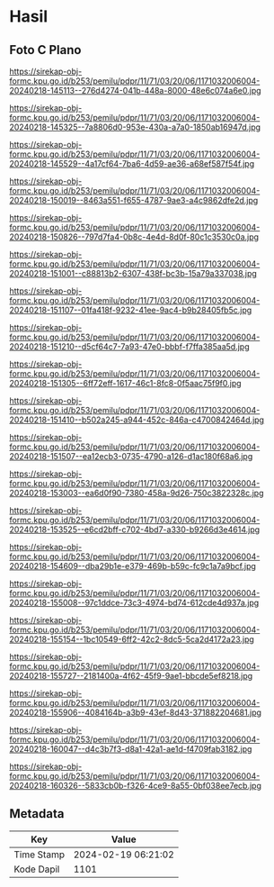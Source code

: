# Hasil

## Foto C Plano

https://sirekap-obj-formc.kpu.go.id/b253/pemilu/pdpr/11/71/03/20/06/1171032006004-20240218-145113--276d4274-041b-448a-8000-48e6c074a6e0.jpg

https://sirekap-obj-formc.kpu.go.id/b253/pemilu/pdpr/11/71/03/20/06/1171032006004-20240218-145325--7a8806d0-953e-430a-a7a0-1850ab16947d.jpg

https://sirekap-obj-formc.kpu.go.id/b253/pemilu/pdpr/11/71/03/20/06/1171032006004-20240218-145529--4a17cf64-7ba6-4d59-ae36-a68ef587f54f.jpg

https://sirekap-obj-formc.kpu.go.id/b253/pemilu/pdpr/11/71/03/20/06/1171032006004-20240218-150019--8463a551-f655-4787-9ae3-a4c9862dfe2d.jpg

https://sirekap-obj-formc.kpu.go.id/b253/pemilu/pdpr/11/71/03/20/06/1171032006004-20240218-150826--797d7fa4-0b8c-4e4d-8d0f-80c1c3530c0a.jpg

https://sirekap-obj-formc.kpu.go.id/b253/pemilu/pdpr/11/71/03/20/06/1171032006004-20240218-151001--c88813b2-6307-438f-bc3b-15a79a337038.jpg

https://sirekap-obj-formc.kpu.go.id/b253/pemilu/pdpr/11/71/03/20/06/1171032006004-20240218-151107--01fa418f-9232-41ee-9ac4-b9b28405fb5c.jpg

https://sirekap-obj-formc.kpu.go.id/b253/pemilu/pdpr/11/71/03/20/06/1171032006004-20240218-151210--d5cf64c7-7a93-47e0-bbbf-f7ffa385aa5d.jpg

https://sirekap-obj-formc.kpu.go.id/b253/pemilu/pdpr/11/71/03/20/06/1171032006004-20240218-151305--6ff72eff-1617-46c1-8fc8-0f5aac75f9f0.jpg

https://sirekap-obj-formc.kpu.go.id/b253/pemilu/pdpr/11/71/03/20/06/1171032006004-20240218-151410--b502a245-a944-452c-846a-c4700842464d.jpg

https://sirekap-obj-formc.kpu.go.id/b253/pemilu/pdpr/11/71/03/20/06/1171032006004-20240218-151507--ea12ecb3-0735-4790-a126-d1ac180f68a6.jpg

https://sirekap-obj-formc.kpu.go.id/b253/pemilu/pdpr/11/71/03/20/06/1171032006004-20240218-153003--ea6d0f90-7380-458a-9d26-750c3822328c.jpg

https://sirekap-obj-formc.kpu.go.id/b253/pemilu/pdpr/11/71/03/20/06/1171032006004-20240218-153525--e6cd2bff-c702-4bd7-a330-b9266d3e4614.jpg

https://sirekap-obj-formc.kpu.go.id/b253/pemilu/pdpr/11/71/03/20/06/1171032006004-20240218-154609--dba29b1e-e379-469b-b59c-fc9c1a7a9bcf.jpg

https://sirekap-obj-formc.kpu.go.id/b253/pemilu/pdpr/11/71/03/20/06/1171032006004-20240218-155008--97c1ddce-73c3-4974-bd74-612cde4d937a.jpg

https://sirekap-obj-formc.kpu.go.id/b253/pemilu/pdpr/11/71/03/20/06/1171032006004-20240218-155154--1bc10549-6ff2-42c2-8dc5-5ca2d4172a23.jpg

https://sirekap-obj-formc.kpu.go.id/b253/pemilu/pdpr/11/71/03/20/06/1171032006004-20240218-155727--2181400a-4f62-45f9-9ae1-bbcde5ef8218.jpg

https://sirekap-obj-formc.kpu.go.id/b253/pemilu/pdpr/11/71/03/20/06/1171032006004-20240218-155906--4084164b-a3b9-43ef-8d43-371882204681.jpg

https://sirekap-obj-formc.kpu.go.id/b253/pemilu/pdpr/11/71/03/20/06/1171032006004-20240218-160047--d4c3b7f3-d8a1-42a1-ae1d-f4709fab3182.jpg

https://sirekap-obj-formc.kpu.go.id/b253/pemilu/pdpr/11/71/03/20/06/1171032006004-20240218-160326--5833cb0b-f326-4ce9-8a55-0bf038ee7ecb.jpg


## Metadata

| Key        | Value               |
| ---------- | ------------------- |
| Time Stamp | 2024-02-19 06:21:02 |
| Kode Dapil | 1101                |



